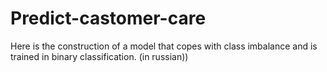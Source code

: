 # Predict-castomer-care
Here is the construction of a model that copes with class imbalance and is trained in binary classification. (in russian))
